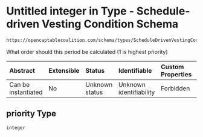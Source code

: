 # Untitled integer in Type - Schedule-driven Vesting Condition Schema

```txt
https://opencaptablecoalition.com/schema/types/ScheduleDrivenVestingCondition.schema.json#/properties/priority
```

What order should this period be calculated (1 is highest priority)

| Abstract            | Extensible | Status         | Identifiable            | Custom Properties | Additional Properties | Access Restrictions | Defined In                                                                                                                          |
| :------------------ | :--------- | :------------- | :---------------------- | :---------------- | :-------------------- | :------------------ | :---------------------------------------------------------------------------------------------------------------------------------- |
| Can be instantiated | No         | Unknown status | Unknown identifiability | Forbidden         | Allowed               | none                | [ScheduleDrivenVestingCondition.schema.json*](../../schema/types/ScheduleDrivenVestingCondition.schema.json "open original schema") |

## priority Type

`integer`
